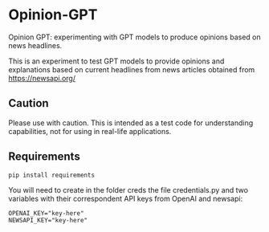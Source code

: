# Opinion-GPT
Opinion GPT: experimenting with GPT models to produce opinions based on news headlines.

This is an experiment to test GPT models to provide opinions and explanations based on current headlines from news articles obtained from https://newsapi.org/ 

## Caution
Please use with caution. This is intended as a test code for understanding capabilities, not for using in real-life applications. 

## Requirements

```
pip install requirements
```

You will need to create in the folder creds the file credentials.py and two variables with their correspondent API keys from OpenAI and newsapi:

```
OPENAI_KEY="key-here"
NEWSAPI_KEY="key-here"


```
